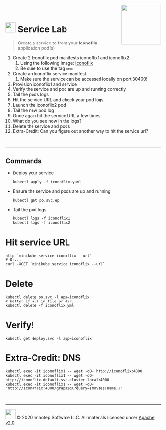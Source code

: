 <img src="../assets/k8sland.png" align="right" width="128" height="auto"/>

<br/>

# <img src="../assets/lab.png" width="32" height="auto"/> Service Lab

> Create a service to front your **Iconoflix** application pod(s)

1. Create 2 Iconoflix pod manifests iconoflix1 and iconoflix2
    1. Using the following image: [Iconoflix](http://quay.io/imhotepio/iconoflix)
    2. Be sure to use the tag `mem`
2. Create an Iconoflix service manifest.
    1. Make sure the service can be accessed locally on port 30400!
3. Provision iconoflix1 and service
4. Verify the service and pod are up and running correctly
5. Tail the pods logs
6. Hit the service URL and check your pod logs
7. Launch the iconoflix2 pod
8. Tail the new pod log
9. Once again hit the service URL a few times
10. What do you see now in the logs?
11. Delete the service and pods
12. Extra-Credit: Can you figure out another way to hit the service url?

<br/>

---
## Commands

- Deploy your service

  ```shell
  kubectl apply -f iconoflix.yaml
  ```

- Ensure the service and pods are up and running

  ```shell
  kubectl get po,svc,ep
  ```

- Tail the pod logs

  ```shell
  kubectl logs -f iconoflix1
  kubectl logs -f iconoflix2
  ```

# Hit service URL

  ```shell
  http `minikube service iconoflix --url`
  # Or...
  curl -XGET `minikube service iconoflix --url`
  ```

# Delete

  ```shell
  kubectl delete po,svc -l app=iconoflix
  # better if all in file or dir...
  kubectl delete -f iconoflix.yml
  ```

# Verify!

  ```shell
  kubectl get deploy,svc -l app=iconoflix
  ```

# Extra-Credit: DNS

  ```shell
  kubectl exec -it iconoflix1 -- wget -qO- http://iconoflix:4000
  kubectl exec -it iconoflix1 -- wget -qO- http://iconoflix.default.svc.cluster.local:4000
  kubectl exec -it iconoflix1 -- wget -qO- "http://iconoflix:4000/graphiql?query={movies{name}}"
  ```

<br/>

---
<img src="../assets/imhotep_logo.png" width="32" height="auto"/> © 2020 Imhotep Software LLC.
All materials licensed under [Apache v2.0](http://www.apache.org/licenses/LICENSE-2.0)

